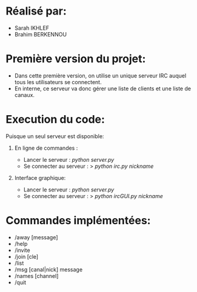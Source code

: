 # Réalisé par: 
- Sarah IKHLEF
- Brahim BERKENNOU

# Première version du projet: 

- Dans cette première version, on utilise un unique serveur IRC auquel tous les
utilisateurs se connectent. 
- En interne, ce serveur va donc gérer une liste de clients et une liste de canaux.

# Execution du code:

Puisque un seul serveur est disponible:

1. En ligne de commandes :
   - Lancer le serveur : _python server.py_
   - Se connecter au serveur : > _python irc.py nickname_ 
   
2. Interface graphique:
   - Lancer le serveur : _python server.py_
   - Se connecter au serveur : > _python ircGUI.py nickname_ 
   
# Commandes implémentées:

- /away [message]
- /help 
- /invite <nick>
- /join <canal> [cle]
- /list 
- /msg [canal|nick] message 
- /names [channel]
- /quit